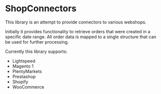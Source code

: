 # ShopConnectors
This library is an attempt to provide connectors to various webshops.

Initially it provides functionality to retrieve orders that were created in a specific date range. All order data is mapped to 
a single structure that can be used for further processing.

Currently this library supports:
- Lightspeed
- Magento 1
- PlentyMarkets
- Prestashop
- Shopify
- WooCommerce
